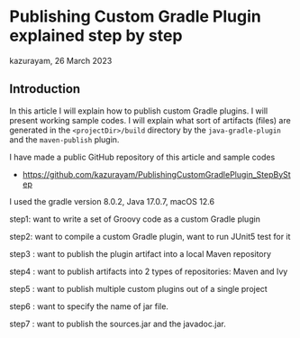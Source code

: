 # Publishing Custom Gradle Plugin explained step by step

kazurayam,
26 March 2023

## Introduction

In this article I will explain how to publish custom Gradle plugins. I will present working sample codes. I will explain what sort of artifacts (files) are generated in the `<projectDir>/build` directory by the `java-gradle-plugin` and the `maven-publish` plugin.

I have made a public GitHub repository of this article and sample codes

-   <https://github.com/kazurayam/PublishingCustomGradlePlugin_StepByStep>

I used the gradle version 8.0.2, Java 17.0.7, macOS 12.6

step1: want to write a set of Groovy code as a custom Gradle plugin

step2: want to compile a custom Gradle plugin, want to run JUnit5 test for it

step3 : want to publish the plugin artifact into a local Maven repository

step4 : want to publish artifacts into 2 types of repositories: Maven and Ivy

step5 : want to publish multiple custom plugins out of a single project

step6 : want to specify the name of jar file.

step7 : want to publish the sources.jar and the javadoc.jar.
